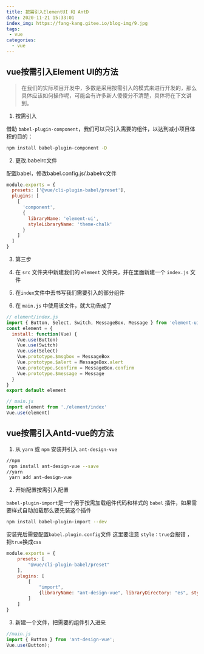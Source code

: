 ```yaml
---
title: 按需引入ElementUI 和 AntD
date: 2020-11-21 15:33:01
index_img: https://fang-kang.gitee.io/blog-img/9.jpg
tags:
 - vue
categories:
  - vue
---
```


## vue按需引入Element UI的方法

>在我们的实际项目开发中，多数是采用按需引入的模式来进行开发的，那么具体应该如何操作呢，可能会有许多新人傻傻分不清楚，具体将在下文讲到。

1. 按需引入

借助 `babel-plugin-component`，我们可以只引入需要的组件，以达到减小项目体积的目的：

``` bash
npm install babel-plugin-component -D
```
<!-- more -->

2. 更改.babelrc文件

配置babel，修改babel.config.js/.babelrc文件

```js
module.exports = {
  presets: ['@vue/cli-plugin-babel/preset'],
  plugins: [
    [
      'component',
      {
        libraryName: 'element-ui',
        styleLibraryName: 'theme-chalk'
      }
    ]
  ]
}
```
3. 第三步

1. 在 `src` 文件夹中新建我们的 `element` 文件夹，并在里面新建一个 `index.js` 文件
2. 在`index`文件中去书写我们需要引入的部分组件
3. 在 `main.js` 中使用该文件，就大功告成了

```js
// element/index.js
import { Button, Select, Switch, MessageBox, Message } from 'element-ui'
const element = {
  install: function(Vue) {
    Vue.use(Button)
    Vue.use(Switch)
    Vue.use(Select)
    Vue.prototype.$msgbox = MessageBox
    Vue.prototype.$alert = MessageBox.alert
    Vue.prototype.$confirm = MessageBox.confirm
    Vue.prototype.$message = Message
  }
}
export default element
```

```js
// main.js
import element from './element/index'
Vue.use(element)
```

## vue按需引入Antd-vue的方法

1. 从 `yarn` 或 `npm` 安装并引入 `ant-design-vue`

``` bash
//npm
 npm install ant-design-vue --save
//yarn
 yarn add ant-design-vue
```

2. 开始配置按需引入配置

`babel-plugin-import`是一个用于按需加载组件代码和样式的 `babel` 插件，如果需要样式自动加载那么要先装这个插件

```bash
npm install babel-plugin-import --dev 
```

安装完后需要配置`babel.plugin.config`文件
这里要注意 `style：true`会报错 ，把`true`换成`css`

```js
module.exports = {
    presets: [
        "@vue/cli-plugin-babel/preset"
    ],
    plugins: [
        [
            "import",
            {libraryName: "ant-design-vue", libraryDirectory: "es", style:"css"}
        ]
    ]
}
```

3. 新建一个文件，把需要的组件引入进来

```js
//main.js
import { Button } from 'ant-design-vue';
Vue.use(Button);
```